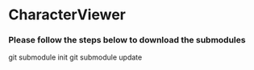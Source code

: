 # CharacterViewer


### Please follow the steps below to download the submodules 

git submodule init 
git submodule update 
